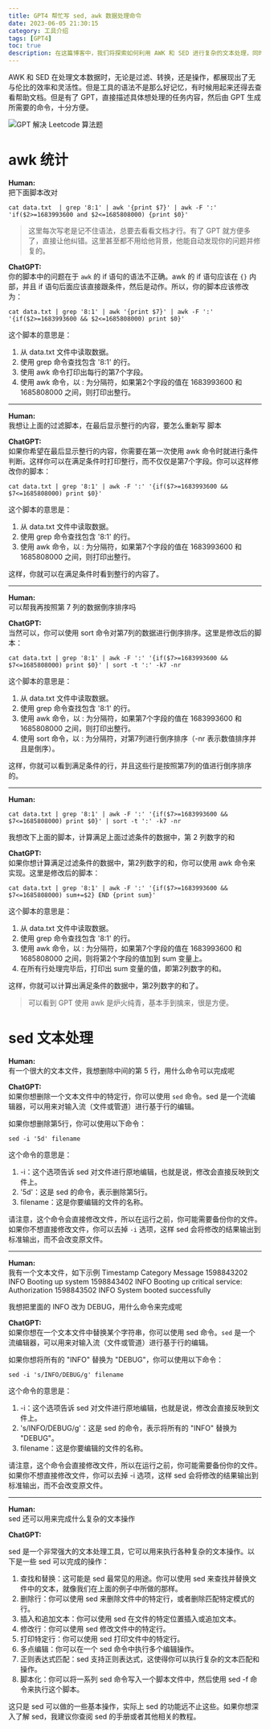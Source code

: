 ```yaml
---
title: GPT4 帮忙写 sed, awk 数据处理命令
date: 2023-06-05 21:30:15
category: 工具介绍
tags: [GPT4]
toc: true
description: 在这篇博客中，我们将探索如何利用 AWK 和 SED 进行复杂的文本处理，同时展示了如何使用 OpenAI 的 GPT-4 模型来帮助我们编写命令和解决问题。我们将深入解析各种实际示例，包括如何过滤和排序数据，如何进行文本替换，以及如何删除或修改特定行。这篇文章不仅为你提供了深入理解 AWK 和 SED 的机会，还展示了人工智能如何帮助我们更有效地进行编程和数据处理。
---
```


AWK 和 SED 在处理文本数据时，无论是过滤、转换，还是操作，都展现出了无与伦比的效率和灵活性。但是工具的语法不是那么好记忆，有时候用起来还得去查看帮助文档。但是有了 GPT，直接描述具体想处理的任务内容，然后由 GPT 生成所需要的命令，十分方便。

![GPT 解决 Leetcode 算法题](https://slefboot-1251736664.cos.ap-beijing.myqcloud.com/20230605_gpt4_write_cmd.png)

<!--more-->

# awk 统计

**Human:**  
把下面脚本改对

```shell
cat data.txt  | grep '8:1' | awk '{print $7}' | awk -F ':' 'if($2>=1683993600 and $2<=1685808000) {print $0}'
```

> 这里每次写老是记不住语法，总要去看看文档才行。有了 GPT 就方便多了，直接让他纠错。这里甚至都不用给他背景，他能自动发现你的问题并修复的。

**ChatGPT:**  
你的脚本中的问题在于 `awk` 的 if 语句的语法不正确。awk 的 if 语句应该在 `{}` 内部，并且 if 语句后面应该直接跟条件，然后是动作。所以，你的脚本应该修改为：

```shell
cat data.txt | grep '8:1' | awk '{print $7}' | awk -F ':' '{if($2>=1683993600 && $2<=1685808000) print $0}'
```

这个脚本的意思是：

1. 从 data.txt 文件中读取数据。
2. 使用 grep 命令查找包含 '8:1' 的行。
3. 使用 awk 命令打印出每行的第7个字段。
4. 使用 awk 命令，以 : 为分隔符，如果第2个字段的值在 1683993600 和 1685808000 之间，则打印出整行。

---
**Human:**  
我想让上面的过滤脚本，在最后显示整行的内容，要怎么重新写 脚本

**ChatGPT:**  
如果你希望在最后显示整行的内容，你需要在第一次使用 awk 命令时就进行条件判断。这样你可以在满足条件时打印整行，而不仅仅是第7个字段。你可以这样修改你的脚本：

```shell
cat data.txt | grep '8:1' | awk -F ':' '{if($7>=1683993600 && $7<=1685808000) print $0}'
```

这个脚本的意思是：

1. 从 data.txt 文件中读取数据。
2. 使用 grep 命令查找包含 '8:1' 的行。
3. 使用 awk 命令，以 : 为分隔符，如果第7个字段的值在 1683993600 和 1685808000 之间，则打印出整行。

这样，你就可以在满足条件时看到整行的内容了。

---
**Human:**  
可以帮我再按照第 7 列的数据倒序排序吗

**ChatGPT:**  
当然可以，你可以使用 sort 命令对第7列的数据进行倒序排序。这里是修改后的脚本：

```shell
cat data.txt | grep '8:1' | awk -F ':' '{if($7>=1683993600 && $7<=1685808000) print $0}' | sort -t ':' -k7 -nr
```

这个脚本的意思是：

1. 从 data.txt 文件中读取数据。
2. 使用 grep 命令查找包含 '8:1' 的行。
3. 使用 awk 命令，以 : 为分隔符，如果第7个字段的值在 1683993600 和 1685808000 之间，则打印出整行。
4. 使用 sort 命令，以 : 为分隔符，对第7列进行倒序排序（-nr 表示数值排序并且是倒序）。

这样，你就可以看到满足条件的行，并且这些行是按照第7列的值进行倒序排序的。

---
**Human:**  
```shell
cat data.txt | grep '8:1' | awk -F ':' '{if($7>=1683993600 && $7<=1685808000) print $0}' | sort -t ':' -k7 -nr
```

我想改下上面的脚本，计算满足上面过滤条件的数据中，第 2 列数字的和

**ChatGPT:**  
如果你想计算满足过滤条件的数据中，第2列数字的和，你可以使用 awk 命令来实现。这里是修改后的脚本：

```shell
cat data.txt | grep '8:1' | awk -F ':' '{if($7>=1683993600 && $7<=1685808000) sum+=$2} END {print sum}'
```

这个脚本的意思是：

1. 从 data.txt 文件中读取数据。
2. 使用 grep 命令查找包含 '8:1' 的行。
3. 使用 awk 命令，以 : 为分隔符，如果第7个字段的值在 1683993600 和 1685808000 之间，则将第2个字段的值加到 sum 变量上。
4. 在所有行处理完毕后，打印出 sum 变量的值，即第2列数字的和。

这样，你就可以计算出满足条件的数据中，第2列数字的和了。

> 可以看到 GPT 使用 awk 是炉火纯青，基本手到擒来，很是方便。 

# sed 文本处理

**Human:**  
有一个很大的文本文件，我想删除中间的第 5 行，用什么命令可以完成呢

**ChatGPT:**  
如果你想删除一个文本文件中的特定行，你可以使用 `sed` 命令。sed 是一个流编辑器，可以用来对输入流（文件或管道）进行基于行的编辑。

如果你想删除第5行，你可以使用以下命令：

```shell
sed -i '5d' filename
```

这个命令的意思是：

1. -i：这个选项告诉 sed 对文件进行原地编辑，也就是说，修改会直接反映到文件上。
2. '5d'：这是 sed 的命令，表示删除第5行。
3. filename：这是你要编辑的文件的名称。

请注意，这个命令会直接修改文件，所以在运行之前，你可能需要备份你的文件。如果你不想直接修改文件，你可以去掉 `-i` 选项，这样 sed 会将修改的结果输出到标准输出，而不会改变原文件。

---
**Human:**  
我有一个文本文件，如下示例
Timestamp       Category        Message
1598843202      INFO    Booting up system
1598843402      INFO    Booting up critical service: Authorization
1598843502      INFO    System booted successfully

我想把里面的  INFO  改为  DEBUG，用什么命令来完成呢

**ChatGPT:**  
如果你想在一个文本文件中替换某个字符串，你可以使用 sed 命令。`sed` 是一个流编辑器，可以用来对输入流（文件或管道）进行基于行的编辑。

如果你想将所有的 "INFO" 替换为 "DEBUG"，你可以使用以下命令：

```shell
sed -i 's/INFO/DEBUG/g' filename
```

这个命令的意思是：

1. -i：这个选项告诉 sed 对文件进行原地编辑，也就是说，修改会直接反映到文件上。
2. 's/INFO/DEBUG/g'：这是 sed 的命令，表示将所有的 "INFO" 替换为 "DEBUG"。
3. filename：这是你要编辑的文件的名称。

请注意，这个命令会直接修改文件，所以在运行之前，你可能需要备份你的文件。如果你不想直接修改文件，你可以去掉 -i 选项，这样 sed 会将修改的结果输出到标准输出，而不会改变原文件。

---
**Human:**  
sed 还可以用来完成什么复杂的文本操作

**ChatGPT:**  

sed 是一个非常强大的文本处理工具，它可以用来执行各种复杂的文本操作。以下是一些 sed 可以完成的操作：

1. 查找和替换：这可能是 sed 最常见的用途。你可以使用 sed 来查找并替换文件中的文本，就像我们在上面的例子中所做的那样。
2. 删除行：你可以使用 sed 来删除文件中的特定行，或者删除匹配特定模式的行。
3. 插入和追加文本：你可以使用 sed 在文件的特定位置插入或追加文本。
4. 修改行：你可以使用 sed 修改文件中的特定行。
5. 打印特定行：你可以使用 sed 打印文件中的特定行。
6. 多点编辑：你可以在一个 sed 命令中执行多个编辑操作。
7. 正则表达式匹配：sed 支持正则表达式，这使得你可以执行复杂的文本匹配和操作。
8. 脚本化：你可以将一系列 sed 命令写入一个脚本文件中，然后使用 sed -f 命令来执行这个脚本。

这只是 sed 可以做的一些基本操作，实际上 sed 的功能远不止这些。如果你想深入了解 sed，我建议你查阅 sed 的手册或者其他相关的教程。